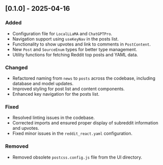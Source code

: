 ## [0.1.0] - 2025-04-16

### Added
- Configuration file for `LocalLLaMA` and `ChatGPTPro`.
- Navigation support using `useKeyNav` in the posts list.
- Functionality to show upvotes and link to comments in `PostContent`.
- New `Post` and `SourceEnum` types for better type management.
- Utility functions for fetching Reddit top posts and YAML data.

### Changed
- Refactored naming from `news` to `posts` across the codebase, including database and model updates.
- Improved styling for post list and content components.
- Enhanced key navigation for the posts list.

### Fixed
- Resolved linting issues in the codebase.
- Corrected imports and ensured proper display of subreddit information and upvotes.
- Fixed minor issues in the `reddit_react.yaml` configuration.

### Removed
- Removed obsolete `postcss.config.js` file from the UI directory.